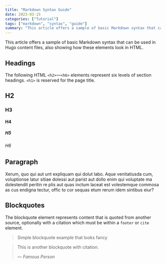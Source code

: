 ```yaml
---
title: "Markdown Syntax Guide"
date: 2023-03-15
categories: ["Tutorial"]
tags: ["markdown", "syntax", "guide"]
summary: "This article offers a sample of basic Markdown syntax that can be used in Hugo content files, also showing how these elements look in HTML."
---
```


This article offers a sample of basic Markdown syntax that can be used in Hugo content files, also showing how these elements look in HTML.

## Headings

The following HTML `<h2>`—`<h6>` elements represent six levels of section headings. `<h1>` is reserved for the page title.

## H2
### H3
#### H4
##### H5
###### H6

## Paragraph

Xerum, quo qui aut unt expliquam qui dolut labo. Aque venitatiusda cum, voluptionse latur sitiae dolessi aut parist aut dollo enim qui voluptate ma dolestendit peritin re plis aut quas inctum laceat est volestemque commosa as cus endigna tectur, offic to cor sequas etum rerum idem sintibus eiur?

## Blockquotes

The blockquote element represents content that is quoted from another source, optionally with a citation which must be within a `footer` or `cite` element.

> Simple blockquote example that looks fancy

> This is another blockquote with citation.
>
> — <cite>Famous Person</cite>
